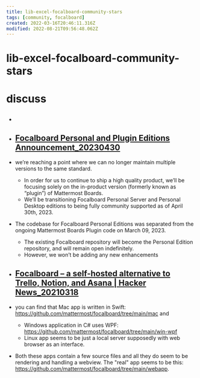 ```yaml
---
title: lib-excel-focalboard-community-stars
tags: [community, focalboard]
created: 2022-03-16T20:46:11.316Z
modified: 2022-08-21T09:56:48.062Z
---
```


# lib-excel-focalboard-community-stars

# discuss

- ## 

- ## [Focalboard Personal and Plugin Editions Announcement_20230430](https://github.com/mattermost/focalboard/discussions/4645)
- we’re reaching a point where we can no longer maintain multiple versions to the same standard. 
  - In order for us to continue to ship a high quality product, we’ll be focusing solely on the in-product version (formerly known as “plugin”) of Mattermost Boards. 
  - We’ll be transitioning Focalboard Personal Server and Personal Desktop editions to being fully community supported as of April 30th, 2023.
- The codebase for Focalboard Personal Editions was separated from the ongoing Mattermost Boards Plugin code on March 09, 2023.
  - The existing Focalboard repository will become the Personal Edition repository, and will remain open indefinitely. 
  - However, we won’t be adding any new enhancements

- ## [Focalboard – a self-hosted alternative to Trello, Notion, and Asana | Hacker News_20210318](https://news.ycombinator.com/item?id=26499062)
- you can find that Mac app is written in Swift: https://github.com/mattermost/focalboard/tree/main/mac and 
  - Windows application in C# uses WPF: https://github.com/mattermost/focalboard/tree/main/win-wpf
  - Linux app seems to be just a local server supposedly with web browser as an interface.
- Both these apps contain a few source files and all they do seem to be rendering and handling a webview. The "real" app seems to be this: https://github.com/mattermost/focalboard/tree/main/webapp.
